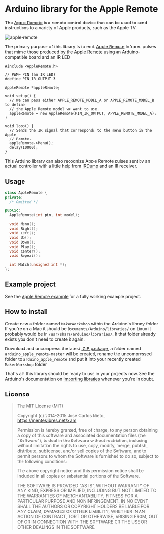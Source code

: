 # Arduino library for the Apple Remote

The [Apple Remote][1] is a remote control device that can be used to send
instructions to a variety of Apple products, such as the Apple TV.

![apple-remote](https://cloud.githubusercontent.com/assets/385670/8023793/26128b18-0ce0-11e5-8671-54fcc06c3e75.jpg)

The primary purpose of this library is to emit [Apple Remote][1] infrared
pulses that mimic those produced by the [Apple Remote][1] using an
Arduino-compatible board and an IR LED

```arduino
#include <AppleRemote.h>

// PWM~ PIN (an IR LED)
#define PIN_IR_OUTPUT 3

AppleRemote *appleRemote;

void setup() {
  // We can pass either APPLE_REMOTE_MODEL_A or APPLE_REMOTE_MODEL_B to define
  // the Apple Remote model we want to use.
  appleRemote = new AppleRemote(PIN_IR_OUTPUT, APPLE_REMOTE_MODEL_A);
}

void loop() {
  // Sends the IR signal that corresponds to the menu button in the Apple
  // Remote.
  appleRemote->Menu();
  delay(10000);
}
```

This Arduino library can also recognize [Apple Remote][1] pulses sent by an
actual controller with a little help from [IRDump][2] and an IR receiver.

## Usage

```c++
class AppleRemote {
private:
  /* Omitted */

public:
  AppleRemote(int pin, int model);

  void Menu();
  void Right();
  void Left();
  void Up();
  void Down();
  void Play();
  void Center();
  void Repeat();

  int Match(unsigned int *);
};
```

## Example project

See the [Apple Remote example][3] for a fully working example project.

## How to install

Create new a folder named `MakerWorkshop` within the Arduino's library folder.
If you're on a Mac it should be `Documents/Arduino/libraries/` on Linux it
probably would be in `/usr/share/arduino/libraries/`. If that folder already
exists you don't need to create it again.

Download and uncompress the latest [.ZIP package][4], a folder named
`arduino_apple_remote-master` will be created, rename the uncompressed folder
to `arduino_apple_remote` and put it into your recently created `MakerWorkshop`
folder.

That's all! this library should be ready to use in your projects now. See the
Arduino's documentation on [importing libraries][5] whenever you're in doubt.

## License

> The MIT License (MIT)
>
> Copyright (c) 2014-2015 José Carlos Nieto, https://menteslibres.net/xiam
>
> Permission is hereby granted, free of charge, to any person obtaining
> a copy of this software and associated documentation files (the
> "Software"), to deal in the Software without restriction, including
> without limitation the rights to use, copy, modify, merge, publish,
> distribute, sublicense, and/or sell copies of the Software, and to
> permit persons to whom the Software is furnished to do so, subject to
> the following conditions:
>
> The above copyright notice and this permission notice shall be
> included in all copies or substantial portions of the Software.
>
> THE SOFTWARE IS PROVIDED "AS IS", WITHOUT WARRANTY OF ANY KIND,
> EXPRESS OR IMPLIED, INCLUDING BUT NOT LIMITED TO THE WARRANTIES OF
> MERCHANTABILITY, FITNESS FOR A PARTICULAR PURPOSE AND
> NONINFRINGEMENT. IN NO EVENT SHALL THE AUTHORS OR COPYRIGHT HOLDERS BE
> LIABLE FOR ANY CLAIM, DAMAGES OR OTHER LIABILITY, WHETHER IN AN ACTION
> OF CONTRACT, TORT OR OTHERWISE, ARISING FROM, OUT OF OR IN CONNECTION
> WITH THE SOFTWARE OR THE USE OR OTHER DEALINGS IN THE SOFTWARE.

[1]: http://en.wikipedia.org/wiki/Apple_Remote
[2]: https://github.com/makerworkshop/arduino_irdump
[3]: https://github.com/makerworkshop/arduino_apple_remote_example
[4]: https://github.com/makerworkshop/arduino_apple_remote/archive/master.zip
[5]: http://www.arduino.cc/en/guide/libraries
